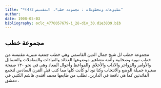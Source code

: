 ```yaml
---
title: "*مطبوعات ومخطوطات : مجموعة خطب*. المقتبس 3(4)"
author: 
date: 1908-05-03
bibliography: oclc_4770057679-i_28-div_30.d1e3839.bib
---
```




##  مجموعة خطب 


 مجموعة خطب  لل  شيخ  جمال الدين  القاسمي  وهي خطب جمعية منبرية مقتبسة من خطب نبوية وصحابية وأئمة مشاهير موضوعها العقائد والعبادات والمعاملات والشمائل والأوامر والزواجر والآداب والأخلاق والمواعظ وأحوال المعاد وهي في  نحو  ١٣٠  صفحة صغيرة  جميلة الوضع والانتخاب وكنا نود لو كانت كلها مما كتب قبل القرن السادس لتجمع الفائدتين كما هي نافعة في الدارين. تطلب من طابعها  محمد أفندي هاشم الكتبي  في  دمشق  . 
